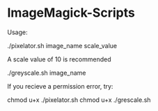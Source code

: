 # ImageMagick-Scripts


Usage: 

./pixelator.sh image_name scale_value

A scale value of 10 is recommended

./greyscale.sh image_name

If you recieve a permission error, try: 

chmod u+x ./pixelator.sh
chmod u+x ./grescale.sh
